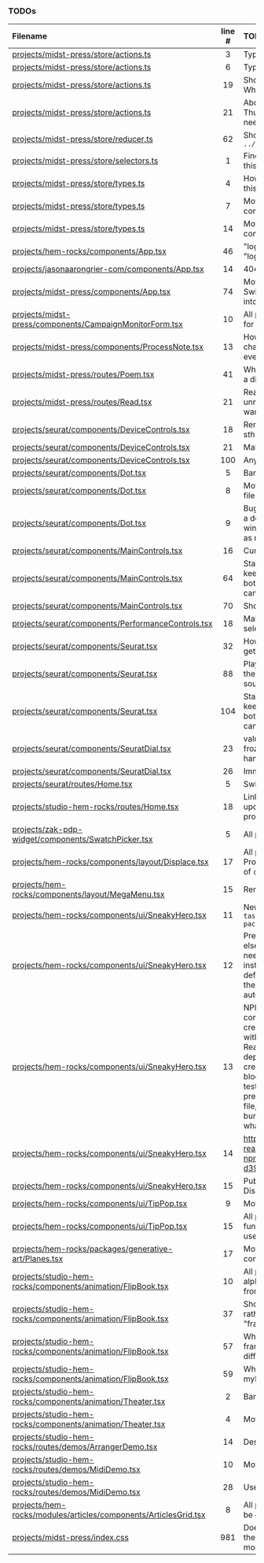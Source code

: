 ### TODOs
| Filename | line # | TODO
|:------|:------:|:------
| [projects/midst-press/store/actions.ts](projects/midst-press/store/actions.ts#L3) | 3 | Type def file
| [projects/midst-press/store/actions.ts](projects/midst-press/store/actions.ts#L6) | 6 | Type def file
| [projects/midst-press/store/actions.ts](projects/midst-press/store/actions.ts#L19) | 19 | Should be: ThunkResult<void>. Why doesn't it work?
| [projects/midst-press/store/actions.ts](projects/midst-press/store/actions.ts#L21) | 21 | Above should be: ThunkResult<void>, then `any` is not needed here
| [projects/midst-press/store/reducer.ts](projects/midst-press/store/reducer.ts#L62) | 62 | Should be Action from `../types.ts`
| [projects/midst-press/store/selectors.ts](projects/midst-press/store/selectors.ts#L1) | 1 | Find a use for selectors in this project
| [projects/midst-press/store/types.ts](projects/midst-press/store/types.ts#L4) | 4 | How to get around putting this in every project??
| [projects/midst-press/store/types.ts](projects/midst-press/store/types.ts#L7) | 7 | Move Midst types to common
| [projects/midst-press/store/types.ts](projects/midst-press/store/types.ts#L14) | 14 | Move Midst types to common
| [projects/hem-rocks/components/App.tsx](projects/hem-rocks/components/App.tsx#L46) | 46 | "logIn" or "login" or "loggedIn"??
| [projects/jasonaarongrier-com/components/App.tsx](projects/jasonaarongrier-com/components/App.tsx#L14) | 14 | 404 page
| [projects/midst-press/components/App.tsx](projects/midst-press/components/App.tsx#L74) | 74 | Move PoemNav out of the Switch/Route and directly into the Poem component
| [projects/midst-press/components/CampaignMonitorForm.tsx](projects/midst-press/components/CampaignMonitorForm.tsx#L10) | 10 | All projects: Use line breaks for all component props
| [projects/midst-press/components/ProcessNote.tsx](projects/midst-press/components/ProcessNote.tsx#L13) | 13 | How not to "freeze in" changing state values in event callbacks?
| [projects/midst-press/routes/Poem.tsx](projects/midst-press/routes/Poem.tsx#L41) | 41 | Why is this a section and not a div like other pages?
| [projects/midst-press/routes/Read.tsx](projects/midst-press/routes/Read.tsx#L21) | 21 | React "call on an unmounted component" warning
| [projects/seurat/components/DeviceControls.tsx](projects/seurat/components/DeviceControls.tsx#L18) | 18 | Rename to "SideButtons" or sth
| [projects/seurat/components/DeviceControls.tsx](projects/seurat/components/DeviceControls.tsx#L21) | 21 | Make into a selector
| [projects/seurat/components/DeviceControls.tsx](projects/seurat/components/DeviceControls.tsx#L100) | 100 | Any??
| [projects/seurat/components/Dot.tsx](projects/seurat/components/Dot.tsx#L5) | 5 | Barrelise actions
| [projects/seurat/components/Dot.tsx](projects/seurat/components/Dot.tsx#L8) | 8 | Move handlers to a helper file
| [projects/seurat/components/Dot.tsx](projects/seurat/components/Dot.tsx#L9) | 9 | Bug when releasing outside a dot including outside the window; should be the same as releasing on a dot
| [projects/seurat/components/MainControls.tsx](projects/seurat/components/MainControls.tsx#L16) | 16 | Current canvas selector
| [projects/seurat/components/MainControls.tsx](projects/seurat/components/MainControls.tsx#L64) | 64 | Standardize colors by keeping color vars in a place both TS and (vanilla) CSS can access them
| [projects/seurat/components/MainControls.tsx](projects/seurat/components/MainControls.tsx#L70) | 70 | Should not be required
| [projects/seurat/components/PerformanceControls.tsx](projects/seurat/components/PerformanceControls.tsx#L18) | 18 | Make `currentCanvas` into a selector
| [projects/seurat/components/Seurat.tsx](projects/seurat/components/Seurat.tsx#L32) | 32 | How to prevent values getting frozen into a hook??
| [projects/seurat/components/Seurat.tsx](projects/seurat/components/Seurat.tsx#L88) | 88 | Play the sound assigned to the dot, not the canvas' sound
| [projects/seurat/components/Seurat.tsx](projects/seurat/components/Seurat.tsx#L104) | 104 | Standardize colors by keeping color vars in a place both TS and (vanilla) CSS can access them
| [projects/seurat/components/SeuratDial.tsx](projects/seurat/components/SeuratDial.tsx#L23) | 23 | values in these handlers are frozen by some DOM event handler stuff in Nexus
| [projects/seurat/components/SeuratDial.tsx](projects/seurat/components/SeuratDial.tsx#L26) | 26 | Immediately alter playback
| [projects/seurat/routes/Home.tsx](projects/seurat/routes/Home.tsx#L5) | 5 | Switch to Webpack
| [projects/studio-hem-rocks/routes/Home.tsx](projects/studio-hem-rocks/routes/Home.tsx#L18) | 18 | Link to zip; deploy task to update zip (without projects)
| [projects/zak-pdp-widget/components/SwatchPicker.tsx](projects/zak-pdp-widget/components/SwatchPicker.tsx#L5) | 5 | All projects; Export all props
| [projects/hem-rocks/components/layout/Displace.tsx](projects/hem-rocks/components/layout/Displace.tsx#L17) | 17 | All projects; use PropsWithChildren instead of `children: any` in IProps
| [projects/hem-rocks/components/layout/MegaMenu.tsx](projects/hem-rocks/components/layout/MegaMenu.tsx#L15) | 15 | Remove `hem-` prefix
| [projects/hem-rocks/components/ui/SneakyHero.tsx](projects/hem-rocks/components/ui/SneakyHero.tsx#L11) | 11 | New build task: `npm run task npm-publish lib/my-package`
| [projects/hem-rocks/components/ui/SneakyHero.tsx](projects/hem-rocks/components/ui/SneakyHero.tsx#L12) | 12 | Prep: No redux just yet, or else state boldly that Redux needs to be separately installed. Use the defaultStyles pattern. Use the controlled/uncontrolled autoswitch pattern
| [projects/hem-rocks/components/ui/SneakyHero.tsx](projects/hem-rocks/components/ui/SneakyHero.tsx#L13) | 13 | NPM steps: Manually place component in lib/packages, create a package.json there with only the needed deps, React goes in dev dependencies, no Redux, create a .d.ts and doc blocks, docs generator, tests and code coverage, prettier, readme file, license file, (lint for all this), and bundle with ROLLUP, then what??
| [projects/hem-rocks/components/ui/SneakyHero.tsx](projects/hem-rocks/components/ui/SneakyHero.tsx#L14) | 14 | https://codeburst.io/deploy-react-component-as-an-npm-library-d396efc25122
| [projects/hem-rocks/components/ui/SneakyHero.tsx](projects/hem-rocks/components/ui/SneakyHero.tsx#L15) | 15 | Publish sneaky-hero, Displace, Dial, etc to NPM
| [projects/hem-rocks/components/ui/TipPop.tsx](projects/hem-rocks/components/ui/TipPop.tsx#L9) | 9 | Move to common
| [projects/hem-rocks/components/ui/TipPop.tsx](projects/hem-rocks/components/ui/TipPop.tsx#L15) | 15 | All projects; Use named functions in hooks, even useEffect
| [projects/hem-rocks/packages/generative-art/Planes.tsx](projects/hem-rocks/packages/generative-art/Planes.tsx#L17) | 17 | Move to a common/packages
| [projects/studio-hem-rocks/components/animation/FlipBook.tsx](projects/studio-hem-rocks/components/animation/FlipBook.tsx#L10) | 10 | All projects, separate alphabetized required props from optionals
| [projects/studio-hem-rocks/components/animation/FlipBook.tsx](projects/studio-hem-rocks/components/animation/FlipBook.tsx#L37) | 37 | Should be "speed" ––or rather, "slowness"–– not "frameRate"
| [projects/studio-hem-rocks/components/animation/FlipBook.tsx](projects/studio-hem-rocks/components/animation/FlipBook.tsx#L57) | 57 | What if ––unlikely, but–– two frames have the same difference score??
| [projects/studio-hem-rocks/components/animation/FlipBook.tsx](projects/studio-hem-rocks/components/animation/FlipBook.tsx#L59) | 59 | What if ––unlikely, but–– myDiffIndex === -1??
| [projects/studio-hem-rocks/components/animation/Theater.tsx](projects/studio-hem-rocks/components/animation/Theater.tsx#L2) | 2 | Barrel file (all projects)
| [projects/studio-hem-rocks/components/animation/Theater.tsx](projects/studio-hem-rocks/components/animation/Theater.tsx#L4) | 4 | Move to common
| [projects/studio-hem-rocks/routes/demos/ArrangerDemo.tsx](projects/studio-hem-rocks/routes/demos/ArrangerDemo.tsx#L14) | 14 | Describe the arranger
| [projects/studio-hem-rocks/routes/demos/MidiDemo.tsx](projects/studio-hem-rocks/routes/demos/MidiDemo.tsx#L10) | 10 | Move to the new Midi class
| [projects/studio-hem-rocks/routes/demos/MidiDemo.tsx](projects/studio-hem-rocks/routes/demos/MidiDemo.tsx#L28) | 28 | Use the new Counter class
| [projects/hem-rocks/modules/articles/components/ArticlesGrid.tsx](projects/hem-rocks/modules/articles/components/ArticlesGrid.tsx#L8) | 8 | All props interfaces should be exported
| [projects/midst-press/index.css](projects/midst-press/index.css#L981) | 981 | Does Redux even render these class names any more?
